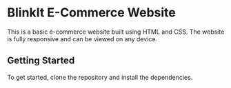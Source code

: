 # BlinkIt E-Commerce Website
This is a basic e-commerce website built using HTML and CSS. The website is fully responsive and can be viewed on any device.
## Getting Started
To get started, clone the repository and install the dependencies.